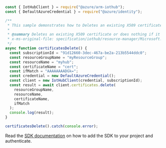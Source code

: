 ```javascript
const { IotHubClient } = require("@azure/arm-iothub");
const { DefaultAzureCredential } = require("@azure/identity");

/**
 * This sample demonstrates how to Deletes an existing X509 certificate or does nothing if it does not exist.
 *
 * @summary Deletes an existing X509 certificate or does nothing if it does not exist.
 * x-ms-original-file: specification/iothub/resource-manager/Microsoft.Devices/stable/2021-07-02/examples/iothub_certificatesdelete.json
 */
async function certificatesDelete() {
  const subscriptionId = "91d12660-3dec-467a-be2a-213b5544ddc0";
  const resourceGroupName = "myResourceGroup";
  const resourceName = "myhub";
  const certificateName = "cert";
  const ifMatch = "AAAAAAAADGk=";
  const credential = new DefaultAzureCredential();
  const client = new IotHubClient(credential, subscriptionId);
  const result = await client.certificates.delete(
    resourceGroupName,
    resourceName,
    certificateName,
    ifMatch
  );
  console.log(result);
}

certificatesDelete().catch(console.error);
```

Read the [SDK documentation](https://github.com/Azure/azure-sdk-for-js/blob/%40azure%2Farm-iothub_6.1.2/sdk/iothub/arm-iothub/README.md) on how to add the SDK to your project and authenticate.
